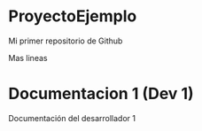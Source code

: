 # ProyectoEjemplo
Mi primer repositorio de Github

Mas lineas

# Documentacion 1 (Dev 1)
Documentación del desarrollador 1